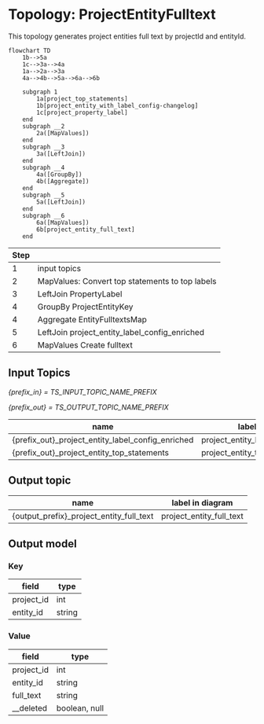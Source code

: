 # Topology: ProjectEntityFulltext

This topology generates project entities full text by projectId and entityId.

```mermaid
flowchart TD
    1b-->5a
    1c-->3a-->4a
    1a-->2a-->3a
    4a-->4b-->5a-->6a-->6b
   
    subgraph 1
        1a[project_top_statements]
        1b[project_entity_with_label_config-changelog]
        1c[project_property_label]
    end
    subgraph __2
        2a([MapValues])
    end
    subgraph __3
        3a([LeftJoin])
    end
    subgraph __4
        4a([GroupBy])
        4b([Aggregate])
    end
    subgraph __5
        5a([LeftJoin])
    end  
    subgraph __6
        6a([MapValues])
        6b[project_entity_full_text]
    end  
```

| Step |                                                 |
|------|-------------------------------------------------|
| 1    | input topics                                    |
| 2    | MapValues: Convert top statements to top labels |
| 3    | LeftJoin PropertyLabel                          |
| 4    | GroupBy ProjectEntityKey                        |
| 4    | Aggregate EntityFulltextsMap                    |
| 5    | LeftJoin project_entity_label_config_enriched   |
| 6    | MapValues Create fulltext                       |

## Input Topics

_{prefix_in} = TS_INPUT_TOPIC_NAME_PREFIX_

_{prefix_out} = TS_OUTPUT_TOPIC_NAME_PREFIX_

| name                                              | label in diagram                     | Type   |
|---------------------------------------------------|--------------------------------------|--------|
| {prefix_out}_project_entity_label_config_enriched | project_entity_label_config_enriched | KTable |
| {prefix_out}_project_entity_top_statements        | project_entity_top_statements        | KTable |

## Output topic

| name                                     | label in diagram         |
|------------------------------------------|--------------------------|
| {output_prefix}_project_entity_full_text | project_entity_full_text |

## Output model

### Key

| field      | type   |
|------------|--------|
| project_id | int    |
| entity_id  | string |

### Value

| field      | type          |
|------------|---------------|
| project_id | int           |
| entity_id  | string        |
| full_text  | string        |
| __deleted  | boolean, null |
